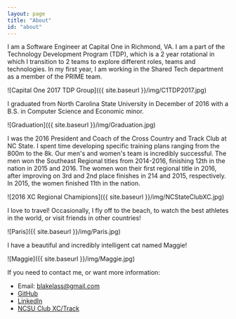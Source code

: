 ```yaml
---
layout: page
title: "About"
id: "about"
---
```


I am a Software Engineer at Capital One in Richmond, VA. I am a part of the Technology Development Program (TDP), 
which is a 2 year rotational in which I transition to 2 teams to explore different roles, teams and technologies.
In my first year, I am working in the Shared Tech department as a member of the PRIME team.

![Capital One 2017 TDP Group]({{ site.baseurl }}/img/C1TDP2017.jpg)

I graduated from North Carolina State University in December of 2016 with a B.S. in Computer Science and Economic minor.

![Graduation]({{ site.baseurl }}/img/Graduation.jpg)


I was the 2016 President and Coach of the Cross Country and Track Club at NC State.
I spent time developing specific training plans ranging from the 800m to the 8k.
Our men's and women's team is incredibly successful.
The men won the Southeast Regional titles from 2014-2016, finishing 12th in the nation in 2015 and 2016.
The women won their first regional title in 2016, after improving on 3rd and 2nd place finishes in 214 and 2015, respectively.
In 2015, the women finished 11th in the nation.

![2016 XC Regional Chamipions]({{ site.baseurl }}/img/NCStateClubXC.jpg)

I love to travel! Occasionally, I fly off to the beach, to watch the best athletes in the world, or visit friends in other countries!

![Paris]({{ site.baseurl }}/img/Paris.jpg)

I have a beautiful and incredibly intelligent cat named Maggie!

![Maggie]({{ site.baseurl }}/img/Maggie.jpg)

If you need to contact me, or want more information: 

 - Email: blakelass@gmail.com
 - [GitHub](https://github.com/balassit/)
 - [LinkedIn](https://www.linkedin.com/in/blake-lassiter-b92bb26b)
 - [NCSU Club XC/Track](https://www.clubs.ncsu.edu/crosscountry/)

